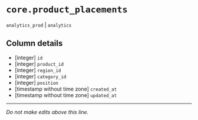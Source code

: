 # `core.product_placements`
`analytics_prod` | `analytics`

## Column details
* [integer]   `id`
* [integer]   `product_id`
* [integer]   `region_id`
* [integer]   `category_id`
* [integer]   `position`
* [timestamp without time zone] `created_at`
* [timestamp without time zone] `updated_at`

-------------------------------------------------------------------------------
*Do not make edits above this line.*
